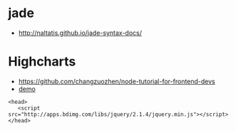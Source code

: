 # jade
* http://naltatis.github.io/jade-syntax-docs/

# Highcharts
* https://github.com/changzuozhen/node-tutorial-for-frontend-devs
* [demo](https://www.highcharts.com/demo)

```
<head>
   <script src="http://apps.bdimg.com/libs/jquery/2.1.4/jquery.min.js"></script>
</head>
```